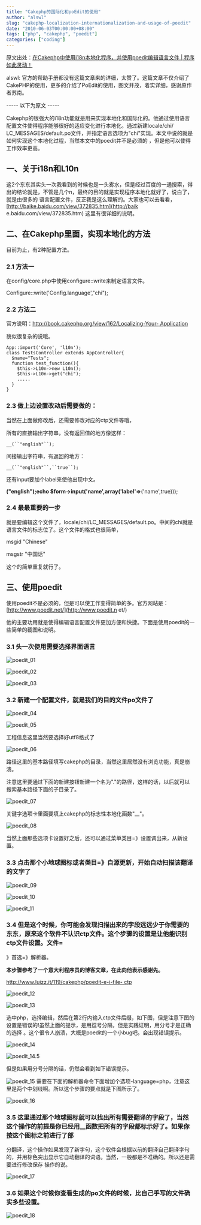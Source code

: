 ```yaml
---
title: "Cakephp的国际化和poEdit的使用"
author: "alswl"
slug: "cakephp-localization-internationalization-and-usage-of-poedit"
date: "2010-06-03T00:00:00+08:00"
tags: ["php", "cakephp", "poedit"]
categories: ["coding"]
---
```


原文出处：[在Cakephp中使用i18n本地化程序，并使用poedit编辑语言文件 | 程序如此灵动！](http://newsn.net/20090525/472.html)

alswl:
官方的帮助手册都没有这篇文章来的详细，太赞了。这篇文章不仅介绍了CakePHP的使用，更多的介绍了PoEdit的使用，图文并茂，着实详细，感谢原作者苏南。

----- 以下为原文 -----

Cakephp的很强大的i18n功能就是用来实现本地化和国际化的。他通过使用语言配置文件使得程序能够很好的适应变化进行本地化。通过新建locale/chi/
LC_MESSAGES/default.po文件，并指定语言选项为"chi"实现。本文中说的就是如何实现这个本地化过程，当然本文中的poedit并不是必须的
，但是他可以使得工作效率更高。

## 一、关于i18n和L10n

这2个东东其实头一次我看到的时候也是一头雾水，但是经过百度的一通搜索，得出的结论就是，不管是几个n，最终的目的就是实现程序本地化就好了，说白了，就是由很多的
语言配置文件，反正我是这么理解的。大家也可以去看看，[http://baike.baidu.com/view/372835.htm](http://baik e.baidu.com/view/372835.htm) 这里有很详细的说明。

## 二、在Cakephp里面，实现本地化的方法

目前为止，有2种配置方法。

### 2.1 方法一

在config/core.php中使用configure::write来制定语言文件。

Configure::write('Config.language',"chi");

### 2.2 方法二

官方说明：[http://book.cakephp.org/view/162/Localizing-Your- Application](http://book.cakephp.org/view/162/Localizing-Your-Application)

貌似很复杂的说哦。

    
    App::import('Core', 'l10n');
    class TestsController extends AppController{
      $name="Tests";
      function test_function(){
        $this->L10n->new L10n();
        $this->L10n->get("chi");
        .....
      }
    }

### 2.3 做上边设置改动后需要做的：

当然在上面做修改后，还需要修改对应的ctp文件等哦，

所有的直接输出字符串，没有返回值的地方像这样：

`__(``"english"``);`

间接输出字符串，有返回的地方：

`__(``"english"``,``true``);`

还有input要加个label来使他出现中文。

__("english");echo $form->input('name',array('label'=>__('name',true)));

### 2.4 最最重要的一步

就是要编辑这个文件了，locale/chi/LC_MESSAGES/default.po。中间的chi就是语言文件的标志位了。这个文件的格式也很简单，

msgid "Chinese"

msgstr "中国话"

这个的简单重复就行了。

## 三、使用poedit

使用poedit不是必须的，但是可以使工作变得简单的多。官方网站是：[http://www.poedit.net/](http://www.poedit.n et/)

他的主要功用就是使得编辑语言配置文件更加方便和快捷。下面是使用poedit的一些简单的截图和说明。

### 3.1 头一次使用需要选择界面语言

![poedit_01](../../static/images/upload_dropbox/201006/poedit-01.png)

![poedit_02](../../static/images/upload_dropbox/201006/poedit-02.png)

![poedit_03](../../static/images/upload_dropbox/201006/poedit-03.png)

### 3.2 新建一个配置文件，就是我们的目的文件po文件了

![poedit_04](../../static/images/upload_dropbox/201006/poedit-04.png)

![poedit_05](../../static/images/upload_dropbox/201006/poedit-05.png)

工程信息这里当然要选择好utf8格式了

![poedit_06](../../static/images/upload_dropbox/201006/poedit-06.png)

路径这里的基本路径填写cakephp的目录，当然这里居然没有浏览功能，真是崩溃。

注意这里要通过下面的新建按钮新建一个名为"."的路径，这样的话，以后就可以搜索基本路径下面的子目录了。

![poedit_07](../../static/images/upload_dropbox/201006/poedit-07.png)

关键字选项卡里面要填上cakephp的标志性本地化函数"__"。

![poedit_08](../../static/images/upload_dropbox/201006/poedit-08.png)

当然上面那些选项卡设置好之后，还可以通过菜单类目=》设置调出来，从新设置。

### 3.3 点击那个小地球图标或者类目=》自源更新，开始自动扫描该翻译的文字了

![poedit_09](../../static/images/upload_dropbox/201006/poedit-09.png)

![poedit_10](../../static/images/upload_dropbox/201006/poedit-10.png)

![poedit_11](../../static/images/upload_dropbox/201006/poedit-11.png)

### 3.4 但是这个时候，你可能会发现扫描出来的字段远远少于你需要的东东，原来这个软件不认识ctp文件。这个步骤的设置是让他能识别ctp文件设置。文件=
》首选=》解析器。

**本步骤参考了一个意大利程序员的博客文章，在此向他表示感谢先。**

[http://www.luizz.it/119/cakephp/poedit-e-i-file-
ctp](http://www.luizz.it/119/cakephp/poedit-e-i-file-ctp)

![poedit_12](../../static/images/upload_dropbox/201006/poedit-12.png)

![poedit_13](../../static/images/upload_dropbox/201006/poedit-13.png)

选中php，选择编辑，然后在第2行内输入ctp文件后缀，如下图，但是注意下图的设置是错误的!虽然上面的提示，是用逗号分隔，但是实践证明，用分号才是正确的选择
。这个很令人崩溃，大概是poedit的一个小bug吧。会出现错误提示。

![poedit_14](../../static/images/upload_dropbox/201006/poedit-14.png)

![poedit_14.5](../../static/images/upload_dropbox/201006/poedit-145.png)

但是如果用分号分隔的话，仍然会看到如下错误提示。

![poedit_15](../../static/images/upload_dropbox/201006/poedit-15.png) 需要在下面的解析器命令下面增加个选项-language=php，注意这里是两个中划线啊。所以这个步骤的要点就是下图所示了。

![poedit_16](../../static/images/upload_dropbox/201006/poedit-16.png)

### 3.5 这里通过那个地球图标就可以找出所有需要翻译的字段了，当然这个操作的前提是你已经用__函数把所有的字段都标示好了。如果你按这个图标之前进行了部
分翻译，这个操作如果发现了新字句，这个软件会根据以前的翻译自己翻译字句的，并用棕色突出显示它自动翻译的词语。当然，一般都是不准确的。所以还是需要进行修改保存
操作的说。

![poedit_17](../../static/images/upload_dropbox/201006/poedit-17.png)

### 3.6 如果这个时候你查看生成的po文件的时候，比自己手写的文件确实多些设置。

![poedit_18](../../static/images/upload_dropbox/201006/poedit-18.png)

